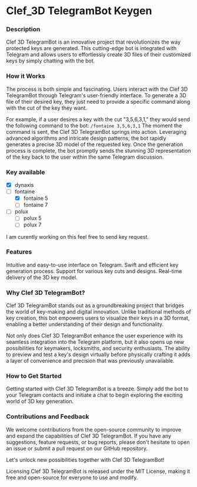 # Clef_3D TelegramBot Keygen

### Description
Clef 3D TelegramBot is an innovative project that revolutionizes the way protected keys are generated. This cutting-edge bot is integrated with Telegram and allows users to effortlessly create 3D files of their customized keys by simply chatting with the bot.

### How it Works
The process is both simple and fascinating. Users interact with the Clef 3D TelegramBot through Telegram's user-friendly interface. To generate a 3D file of their desired key, they just need to provide a specific command along with the cut of the key they want.

For example, if a user desires a key with the cut "3,5,6,3,1," they would send the following command to the bot: `/fontaine 3,5,6,3,1`
The moment the command is sent, the Clef 3D TelegramBot springs into action. Leveraging advanced algorithms and intricate design patterns, the bot rapidly generates a precise 3D model of the requested key. Once the generation process is complete, the bot promptly sends the stunning 3D representation of the key back to the user within the same Telegram discussion.

### Key available

- [x] dynaxis
- [ ] fontaine
  - [x] fontaine 5
  - [ ] fontaine 7
- [ ] polux
  - [ ] polux 5
  - [ ] polux 7
     
I am curently working on this feel free to send key request.

### Features
Intuitive and easy-to-use interface on Telegram.
Swift and efficient key generation process.
Support for various key cuts and designs.
Real-time delivery of the 3D key model.

### Why Clef 3D TelegramBot?
Clef 3D TelegramBot stands out as a groundbreaking project that bridges the world of key-making and digital innovation. Unlike traditional methods of key creation, this bot empowers users to visualize their keys in a 3D format, enabling a better understanding of their design and functionality.

Not only does Clef 3D TelegramBot enhance the user experience with its seamless integration into the Telegram platform, but it also opens up new possibilities for keymakers, locksmiths, and security enthusiasts. The ability to preview and test a key's design virtually before physically crafting it adds a layer of convenience and precision that was previously unavailable.

### How to Get Started
Getting started with Clef 3D TelegramBot is a breeze. Simply add the bot to your Telegram contacts and initiate a chat to begin exploring the exciting world of 3D key generation.

### Contributions and Feedback
We welcome contributions from the open-source community to improve and expand the capabilities of Clef 3D TelegramBot. If you have any suggestions, feature requests, or bug reports, please don't hesitate to open an issue or submit a pull request on our GitHub repository.

Let's unlock new possibilities together with Clef 3D TelegramBot!

Licensing
Clef 3D TelegramBot is released under the MIT License, making it free and open-source for everyone to use and modify.
